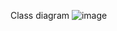 Class diagram
![image](https://user-images.githubusercontent.com/57861727/162711004-fad3100a-11d5-412a-a613-65708e61001e.png)
